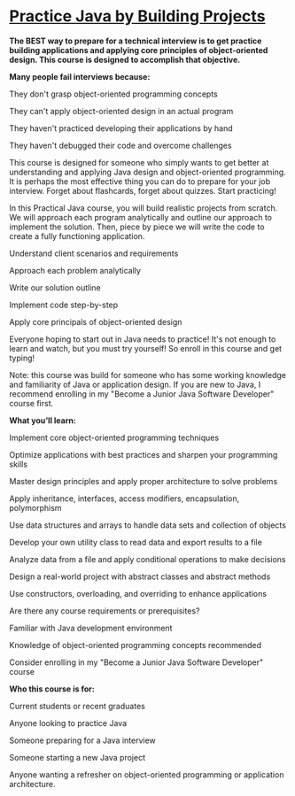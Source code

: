 # [Practice Java by Building Projects](https://www.udemy.com/practice-java-by-building-projects/)


**The BEST way to prepare for a technical interview is to get practice building applications and applying core principles of object-oriented design. This course is  designed to accomplish that objective.**


**Many people fail interviews because:**

They don't grasp object-oriented programming concepts

They can't apply object-oriented design in an actual program

They haven't practiced developing their applications by hand

They haven't debugged their code and overcome challenges

This course is designed for someone who simply wants to get better at understanding and applying Java design and object-oriented programming. It is perhaps the most effective thing you can do to prepare for your job interview. Forget about flashcards, forget about quizzes. Start practicing!

In this Practical Java course, you will build realistic projects from scratch. We will approach each program analytically and outline our approach to implement the solution. Then, piece by piece we will write the code to create a fully functioning application.

Understand client scenarios and requirements

Approach each problem analytically

Write our solution outline

Implement code step-by-step

Apply core principals of object-oriented design

Everyone hoping to start out in Java needs to practice! It's not enough to learn and watch, but you must try yourself! So enroll in this course and get typing!

Note: this course was build for someone who has some working knowledge and familiarity of Java or application design. If you are new to Java, I recommend enrolling in my "Become a Junior Java Software Developer" course first.

**What you’ll learn:**

Implement core object-oriented programming techniques

Optimize applications with best practices and sharpen your programming skills

Master design principles and apply proper architecture to solve problems

Apply inheritance, interfaces, access modifiers, encapsulation, polymorphism

Use data structures and arrays to handle data sets and collection of objects

Develop your own utility class to read data and export results to a file

Analyze data from a file and apply conditional operations to make decisions

Design a real-world project with abstract classes and abstract methods

Use constructors, overloading, and overriding to enhance applications

Are there any course requirements or prerequisites?

Familiar with Java development environment

Knowledge of object-oriented programming concepts recommended

Consider enrolling in my "Become a Junior Java Software Developer" course

**Who this course is for:**

Current students or recent graduates

Anyone looking to practice Java

Someone preparing for a Java interview

Someone starting a new Java project

Anyone wanting a refresher on object-oriented programming or application architecture. 

